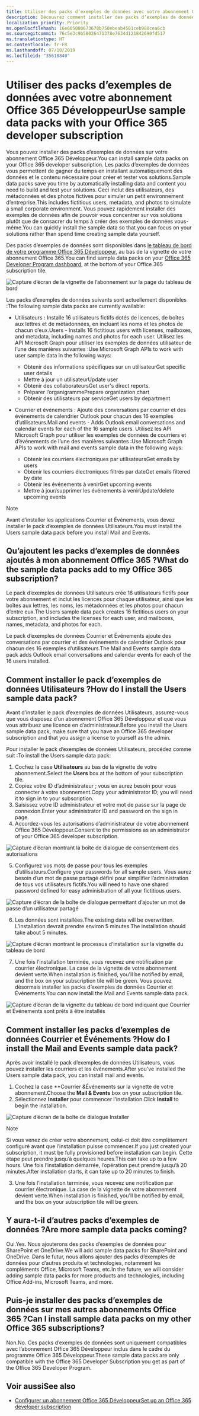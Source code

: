 ```yaml
---
title: Utiliser des packs d’exemples de données avec votre abonnement Office 365 Développeur
description: Découvrez comment installer des packs d’exemples de données sur votre abonnement Office 365 Développeur pour vous aider à mettre en place votre environnement bac à sable rapidement.
localization_priority: Priority
ms.openlocfilehash: 16e605080673678b750ebeab4501ceb980cea6cb
ms.sourcegitcommit: 76c5e3c9b58026471378e7634d121842690fd517
ms.translationtype: HT
ms.contentlocale: fr-FR
ms.lasthandoff: 07/10/2019
ms.locfileid: "35618840"
---
```

# <a name="use-sample-data-packs-with-your-office-365-developer-subscription"></a><span data-ttu-id="4b001-103">Utiliser des packs d’exemples de données avec votre abonnement Office 365 Développeur</span><span class="sxs-lookup"><span data-stu-id="4b001-103">Use sample data packs with your Office 365 developer subscription</span></span>

<span data-ttu-id="4b001-104">Vous pouvez installer des packs d’exemples de données sur votre abonnement Office 365 Développeur.</span><span class="sxs-lookup"><span data-stu-id="4b001-104">You can install sample data packs on your Office 365 developer subscription.</span></span> <span data-ttu-id="4b001-105">Les packs d’exemples de données vous permettent de gagner du temps en installant automatiquement des données et le contenu nécessaire pour créer et tester vos solutions.</span><span class="sxs-lookup"><span data-stu-id="4b001-105">Sample data packs save you time by automatically installing data and content you need to build and test your solutions.</span></span> <span data-ttu-id="4b001-106">Ceci inclut des utilisateurs, des métadonnées et des photos fictives pour simuler un petit environnement d’entreprise.</span><span class="sxs-lookup"><span data-stu-id="4b001-106">This includes fictitious users, metadata, and photos to simulate a small corporate environment.</span></span> <span data-ttu-id="4b001-107">Vous pouvez rapidement installer des exemples de données afin de pouvoir vous concentrer sur vos solutions plutôt que de consacrer du temps à créer des exemples de données vous-même.</span><span class="sxs-lookup"><span data-stu-id="4b001-107">You can quickly install the sample data so that you can focus on your solutions rather than spend time creating sample data yourself.</span></span>

<span data-ttu-id="4b001-108">Des packs d’exemples de données sont disponibles dans [le tableau de bord de votre programme Office 365 Développeur](https://developer.microsoft.com/office/profile), au bas de la vignette de votre abonnement Office 365.</span><span class="sxs-lookup"><span data-stu-id="4b001-108">You can find sample data packs on your [Office 365 Developer Program dashboard](https://developer.microsoft.com/office/profile), at the bottom of your Office 365 subscription tile.</span></span>

![Capture d’écran de la vignette de l’abonnement sur la page du tableau de bord](images/content-packs-06.PNG)

<span data-ttu-id="4b001-110">Les packs d’exemples de données suivants sont actuellement disponibles :</span><span class="sxs-lookup"><span data-stu-id="4b001-110">The following sample data packs are currently available:</span></span>

- <span data-ttu-id="4b001-111">Utilisateurs : Installe 16 utilisateurs fictifs dotés de licences, de boîtes aux lettres et de métadonnées, en incluant les noms et les photos de chacun d’eux.</span><span class="sxs-lookup"><span data-stu-id="4b001-111">Users - Installs 16 fictitious users with licenses, mailboxes, and metadata, including names and photos for each user.</span></span> <span data-ttu-id="4b001-112">Utilisez les API Microsoft Graph pour utiliser les exemples de données utilisateur de l’une des manières suivantes :</span><span class="sxs-lookup"><span data-stu-id="4b001-112">Use Microsoft Graph APIs to work with user sample data in the following ways:</span></span>
  - <span data-ttu-id="4b001-113">Obtenir des informations spécifiques sur un utilisateur</span><span class="sxs-lookup"><span data-stu-id="4b001-113">Get specific user details</span></span>
  - <span data-ttu-id="4b001-114">Mettre à jour un utilisateur</span><span class="sxs-lookup"><span data-stu-id="4b001-114">Update user</span></span>
  - <span data-ttu-id="4b001-115">Obtenir des collaborateurs</span><span class="sxs-lookup"><span data-stu-id="4b001-115">Get user's direct reports.</span></span>
  - <span data-ttu-id="4b001-116">Préparer l’organigramme</span><span class="sxs-lookup"><span data-stu-id="4b001-116">Prepare organization chart</span></span>  
  - <span data-ttu-id="4b001-117">Obtenir des utilisateurs par service</span><span class="sxs-lookup"><span data-stu-id="4b001-117">Get users by department</span></span>

- <span data-ttu-id="4b001-118">Courrier et événements : Ajoute des conversations par courrier et des événements de calendrier Outlook pour chacun des 16 exemples d’utilisateurs.</span><span class="sxs-lookup"><span data-stu-id="4b001-118">Mail and events - Adds Outlook email conversations and calendar events for each of the 16 sample users.</span></span> <span data-ttu-id="4b001-119">Utilisez les API Microsoft Graph pour utiliser les exemples de données de courriers et d’événements de l’une des manières suivantes :</span><span class="sxs-lookup"><span data-stu-id="4b001-119">Use Microsoft Graph APIs to work with mail and events sample data in the following ways:</span></span>
  - <span data-ttu-id="4b001-120">Obtenir les courriers électroniques par utilisateurs</span><span class="sxs-lookup"><span data-stu-id="4b001-120">Get emails by users</span></span>
  - <span data-ttu-id="4b001-121">Obtenir les courriers électroniques filtrés par date</span><span class="sxs-lookup"><span data-stu-id="4b001-121">Get emails filtered by date</span></span>
  - <span data-ttu-id="4b001-122">Obtenir les événements à venir</span><span class="sxs-lookup"><span data-stu-id="4b001-122">Get upcoming events</span></span>
  - <span data-ttu-id="4b001-123">Mettre à jour/supprimer les événements à venir</span><span class="sxs-lookup"><span data-stu-id="4b001-123">Update/delete upcoming events</span></span>

> [!NOTE]
> <span data-ttu-id="4b001-124">Avant d’installer les applications Courrier et Événements, vous devez installer le pack d’exemples de données Utilisateurs.</span><span class="sxs-lookup"><span data-stu-id="4b001-124">You must install the Users sample data pack before you install Mail and Events.</span></span>

## <a name="what-do-the-sample-data-packs-add-to-my-office-365-subscription"></a><span data-ttu-id="4b001-125">Qu’ajoutent les packs d’exemples de données ajoutés à mon abonnement Office 365 ?</span><span class="sxs-lookup"><span data-stu-id="4b001-125">What do the sample data packs add to my Office 365 subscription?</span></span>

<span data-ttu-id="4b001-126">Le pack d’exemples de données Utilisateurs crée 16 utilisateurs fictifs pour votre abonnement et inclut les licences pour chaque utilisateur, ainsi que les boîtes aux lettres, les noms, les métadonnées et les photos pour chacun d’entre eux.</span><span class="sxs-lookup"><span data-stu-id="4b001-126">The Users sample data pack creates 16 fictitious users on your subscription, and includes the licenses for each user, and mailboxes, names, metadata, and photos for each.</span></span>

<span data-ttu-id="4b001-127">Le pack d’exemples de données Courrier et Événements ajoute des conversations par courrier et des événements de calendrier Outlook pour chacun des 16 exemples d’utilisateurs.</span><span class="sxs-lookup"><span data-stu-id="4b001-127">The Mail and Events sample data pack adds Outlook email conversations and calendar events for each of the 16 users installed.</span></span>

## <a name="how-do-i-install-the-users-sample-data-pack"></a><span data-ttu-id="4b001-128">Comment installer le pack d’exemples de données Utilisateurs ?</span><span class="sxs-lookup"><span data-stu-id="4b001-128">How do I install the Users sample data pack?</span></span>

<span data-ttu-id="4b001-129">Avant d’installer le pack d’exemples de données Utilisateurs, assurez-vous que vous disposez d’un abonnement Office 365 Développeur et que vous vous attribuez une licence en d’administrateur.</span><span class="sxs-lookup"><span data-stu-id="4b001-129">Before you install the Users sample data pack, make sure that you have an Office 365 developer subscription and that you assign a license to yourself as the admin.</span></span>

<span data-ttu-id="4b001-130">Pour installer le pack d’exemples de données Utilisateurs, procédez comme suit :</span><span class="sxs-lookup"><span data-stu-id="4b001-130">To install the Users sample data pack:</span></span>

1. <span data-ttu-id="4b001-131">Cochez la case **Utilisateurs** au bas de la vignette de votre abonnement.</span><span class="sxs-lookup"><span data-stu-id="4b001-131">Select the **Users** box at the bottom of your subscription tile.</span></span>
2. <span data-ttu-id="4b001-132">Copiez votre ID d’administrateur ; vous en aurez besoin pour vous connecter à votre abonnement.</span><span class="sxs-lookup"><span data-stu-id="4b001-132">Copy your administrator ID; you will need it to sign in to your subscription.</span></span>
3. <span data-ttu-id="4b001-133">Saisissez votre ID administrateur et votre mot de passe sur la page de connexion.</span><span class="sxs-lookup"><span data-stu-id="4b001-133">Enter your administrator ID and password on the sign in page.</span></span>
4. <span data-ttu-id="4b001-134">Accordez-vous les autorisations d’administrateur de votre abonnement Office 365 Développeur.</span><span class="sxs-lookup"><span data-stu-id="4b001-134">Consent to the permissions as an administrator of your Office 365 developer subscription.</span></span>

![Capture d’écran montrant la boîte de dialogue de consentement des autorisations](images/content-packs-01.png)

5. <span data-ttu-id="4b001-136">Configurez vos mots de passe pour tous les exemples d’utilisateurs.</span><span class="sxs-lookup"><span data-stu-id="4b001-136">Configure your passwords for all sample users.</span></span> <span data-ttu-id="4b001-137">Vous aurez besoin d’un mot de passe partagé défini pour simplifier l’administration de tous vos utilisateurs fictifs.</span><span class="sxs-lookup"><span data-stu-id="4b001-137">You will need to have one shared password defined for easy administration of all your fictitious users.</span></span>

![Capture d’écran de la boîte de dialogue permettant d’ajouter un mot de passe d’un utilisateur partagé](images/content-packs-02.png)

6. <span data-ttu-id="4b001-139">Les données sont installées.</span><span class="sxs-lookup"><span data-stu-id="4b001-139">The existing data will be overwritten.</span></span> <span data-ttu-id="4b001-140">L’installation devrait prendre environ 5 minutes.</span><span class="sxs-lookup"><span data-stu-id="4b001-140">The installation should take about 5 minutes.</span></span>

![Capture d’écran montrant le processus d’installation sur la vignette du tableau de bord](images/content-packs-03.PNG)

7. <span data-ttu-id="4b001-142">Une fois l’installation terminée, vous recevez une notification par courrier électronique. La case de la vignette de votre abonnement devient verte.</span><span class="sxs-lookup"><span data-stu-id="4b001-142">When installation is finished, you'll be notified by email, and the box on your subscription tile will be green.</span></span> <span data-ttu-id="4b001-143">Vous pouvez désormais installer les packs d’exemples de données Courrier et Événements.</span><span class="sxs-lookup"><span data-stu-id="4b001-143">You can now install the Mail and Events sample data pack.</span></span>

![Capture d’écran de la vignette du tableau de bord indiquant que Courrier et Événements sont prêts à être installés](images/content-packs-04.PNG)

## <a name="how-do-i-install-the-mail-and-events-sample-data-pack"></a><span data-ttu-id="4b001-145">Comment installer les packs d’exemples de données Courrier et Événements ?</span><span class="sxs-lookup"><span data-stu-id="4b001-145">How do I install the Mail and Events sample data pack?</span></span>

<span data-ttu-id="4b001-146">Après avoir installé le pack d’exemples de données Utilisateurs, vous pouvez installer les courriers et les événements.</span><span class="sxs-lookup"><span data-stu-id="4b001-146">After you've installed the Users sample data pack, you can install mail and events.</span></span>

1. <span data-ttu-id="4b001-147">Cochez la case \*\*Courrier &amp;Événements sur la vignette de votre abonnement.</span><span class="sxs-lookup"><span data-stu-id="4b001-147">Choose the **Mail &amp; Events** box on your subscription tile.</span></span>
2. <span data-ttu-id="4b001-148">Sélectionnez **Installer** pour commencer l’installation.</span><span class="sxs-lookup"><span data-stu-id="4b001-148">Click **Install** to begin the installation.</span></span>

![Capture d’écran de la boîte de dialogue Installer](images/content-packs-05.png)

> [!NOTE]
> <span data-ttu-id="4b001-150">Si vous venez de créer votre abonnement, celui-ci doit être complètement configuré avant que l’installation puisse commencer.</span><span class="sxs-lookup"><span data-stu-id="4b001-150">If you just created your subscription, it must be fully provisioned before installation can begin.</span></span> <span data-ttu-id="4b001-151">Cette étape peut prendre jusqu’à quelques heures.</span><span class="sxs-lookup"><span data-stu-id="4b001-151">This can take up to a few hours.</span></span> <span data-ttu-id="4b001-152">Une fois l’installation démarrée, l’opération peut prendre jusqu’à 20 minutes.</span><span class="sxs-lookup"><span data-stu-id="4b001-152">After installation starts, it can take up to 20 minutes to finish.</span></span>

3. <span data-ttu-id="4b001-153">Une fois l’installation terminée, vous recevez une notification par courrier électronique. La case de la vignette de votre abonnement devient verte.</span><span class="sxs-lookup"><span data-stu-id="4b001-153">When installation is finished, you'll be notified by email, and the box on your subscription tile will be green.</span></span>

## <a name="are-more-sample-data-packs-coming"></a><span data-ttu-id="4b001-154">Y aura-t-il d’autres packs d’exemples de données ?</span><span class="sxs-lookup"><span data-stu-id="4b001-154">Are more sample data packs coming?</span></span>

<span data-ttu-id="4b001-155">Oui.</span><span class="sxs-lookup"><span data-stu-id="4b001-155">Yes.</span></span> <span data-ttu-id="4b001-156">Nous ajouterons des packs d’exemples de données pour SharePoint et OneDrive.</span><span class="sxs-lookup"><span data-stu-id="4b001-156">We will add sample data packs for SharePoint and OneDrive.</span></span> <span data-ttu-id="4b001-157">Dans le futur, nous allons ajouter des packs d’exemples de données pour d’autres produits et technologies, notamment les compléments Office, Microsoft Teams, etc.</span><span class="sxs-lookup"><span data-stu-id="4b001-157">In the future, we will consider adding sample data packs for more products and technologies, including Office Add-ins, Microsoft Teams, and more.</span></span>

## <a name="can-i-install-sample-data-packs-on-my-other-office-365-subscriptions"></a><span data-ttu-id="4b001-158">Puis-je installer des packs d’exemples de données sur mes autres abonnements Office 365 ?</span><span class="sxs-lookup"><span data-stu-id="4b001-158">Can I install sample data packs on my other Office 365 subscriptions?</span></span>

<span data-ttu-id="4b001-159">Non.</span><span class="sxs-lookup"><span data-stu-id="4b001-159">No.</span></span> <span data-ttu-id="4b001-160">Ces packs d’exemples de données sont uniquement compatibles avec l’abonnement Office 365 Développeur inclus dans le cadre du programme Office 365 Développeur.</span><span class="sxs-lookup"><span data-stu-id="4b001-160">These sample data packs are only compatible with the Office 365 Developer Subscription you get as part of the Office 365 Developer Program.</span></span>

## <a name="see-also"></a><span data-ttu-id="4b001-161">Voir aussi</span><span class="sxs-lookup"><span data-stu-id="4b001-161">See also</span></span>

- [<span data-ttu-id="4b001-162">Configurer un abonnement Office 365 Développeur</span><span class="sxs-lookup"><span data-stu-id="4b001-162">Set up an Office 365 developer subscription</span></span>](office-365-developer-program-get-started.md)
